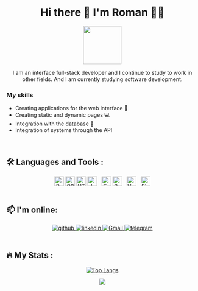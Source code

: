 <div align="center">

# Hi there 👋 I'm Roman 👨‍💻

<div id="header">
  <img src="https://i.giphy.com/media/v1.Y2lkPTc5MGI3NjExNHF3bGMwZjMwbGxscnE1dWZtbzZzcTB1cDU3cGNiMTk2dW4xejFsZSZlcD12MV9pbnRlcm5hbF9naWZfYnlfaWQmY3Q9cw/fvx95jkua5th3YeThr/giphy.gif" width="100"/>
</div>

I am an interface full-stack developer and I continue to study to work in other fields. And I am currently studying software development.
</div>

### My skills
- Creating applications for the web interface 📱
- Creating static and dynamic pages 💻
- Integration with the database 📁
- Integration of systems through the API

<br/>


## :hammer_and_wrench: Languages and Tools :
<div align="center">
 
<img src="https://img.shields.io/badge/React-282C34?logo=react&logoColor=61DAFB" alt="React logo" title="React" height="25" />
<img src="https://img.shields.io/badge/CSS3-282C34?logo=css3&logoColor=E34F26" alt="CSS3 logo" title="HTML5" height="25" />
<img src="https://img.shields.io/badge/HTML5-282C34?logo=html5&logoColor=E34F26" alt="HTML5 logo" title="HTML5" height="25" />
<img src="https://img.shields.io/badge/JavaScript-282C34?logo=javascript&logoColor=F7DF1E" alt="JavaScript logo" title="JavaScript" height="25" />
&nbsp;
<img src="https://img.shields.io/badge/TypeScript-282C34?logo=typescript&logoColor=3178C6" alt="TypeScript logo" title="TypeScript" height="25" />
<img src="https://img.shields.io/badge/Redux-282C34?logo=redux&logoColor=764ABC" alt="Redux logo" title="Redux" height="25" />
&nbsp;
<img src="https://img.shields.io/badge/VS%20Code-282C34?logo=visual-studio-code&logoColor=007ACC" alt="Visual Studio Code logo" title="Visual Studio Code" height="25" />
&nbsp;
<img src="https://img.shields.io/badge/Figma-282C34?logo=figma&logoColor=007ACC" alt="Figma logo" title="Figma" height="25" />
</div>
<br/>  


## 📫 I'm online:
<div align="center">

<a href="https://github.com/romanbakurov" target="_blank">
<img src=https://img.shields.io/badge/github-%2324292e.svg?&style=for-the-badge&logo=github&logoColor=white alt=github style="margin-bottom: 5px;" />
</a>
<a href="https://linkedin.com/in/roman-bakurov" target="_blank">
<img src=https://img.shields.io/badge/linkedin-%231E77B5.svg?&style=for-the-badge&logo=linkedin&logoColor=white alt=linkedin style="margin-bottom: 5px;" />
</a>  
<a href="mailto:rom.bakurov@gmail.com" target="_blank">
<img src=https://img.shields.io/badge/gmail-%2324292e.svg?&style=for-the-badge&logo=gmail&logoColor=white alt=Gmail style="margin-bottom: 5px;" />
</a>  
<a href="http://t.me/rio_n" target="_blank">
<img src=https://img.shields.io/badge/telegram-%2324292e.svg?&style=for-the-badge&logo=telegram&logoColor=white alt=telegram style="margin-bottom: 5px;" />
</a>  
</div>
<br/>  


## :fire: My Stats :
<div align="center">

[![Top Langs](https://github-readme-stats.vercel.app/api/top-langs/?username=romanbakurov&hide_border=true&layout=compact)](https://github.com/anuraghazra/github-readme-stats)

![](https://komarev.com/ghpvc/?username=romanbakurov&color=green)
</div> 

<br/>  
